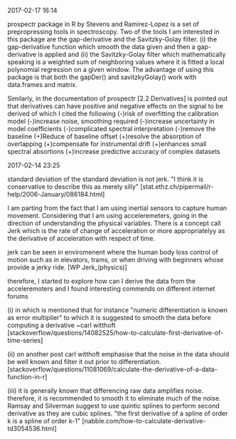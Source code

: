 2017-02-17 16:14


prospectr package in R by Stevens and Ramirez-Lopez
is a set of prepropressing tools in spectroscopy.
Two of the tools I am interested in this package
are the gap-derivative and the Savitzky-Golay filter.
(i) the gap-derivative function which
smooth the data given and then a gap-derivative is applied
and
(ii) the Savitzky-Golay filter which
mathematically speaking is a weighted sum of neighboring values
where it is fitted a local polynomial regression
on a given window.
The advantage of using this package is that both the
gapDer() and savitzkyGolay() work  with data.frames and matrix.

Similarly, in the documentation of prospectr [2.2 Derivatives]
is pointed out that derivatives can have positive and negative
effects on the signal to be derived of which I cited the following
(-)risk of overfitting the calibration model
(-)increase noise, smoothing required
(-)increase uncertainty in model coefficients
(-)complicated spectral interpretation
(-)remove the baseline
(+)Reduce of baseline offset
(+)resolve the absorption of overlapping
(+)compensate for instrumental drift
(+)enhances small spectral absortions
(+)increase predictive accuracy of complex datasets




2017-02-14 23:25

standard deviation of the standard deviation is not jerk.
"I think it is conservative to describe this as merely silly"
[stat.ethz.ch/pipermail/r-help/2006-January/086184.html]


I am parting from the fact that
I am using inertial sensors to capture human movement.
Considering that I am using acceleremeters,
going in the direction of understanding the physical variables.
There is a concept call Jerk which is the rate of change of acceleration
or more appropriatelyy  as the derivative of acceleration with respect of time.

jerk can be seen in enviromenent where the human body loss control of motion
such as in elevators, trams, or when driving with beginners whose
provide a jerky ride.
[WP Jerk_(physics)]



therefore, I started to explore how can I derive the data from the acceleremoters
and I found interesting commends on different internet forums

(i)
in which is mentioned that for instance
"numeric differentiation is known as error multiplier"
to which it is suggested to smooth the data before computing a derivative
~carl witthoft
[stackoverflow/questions/14082525/how-to-calculate-first-derivative-of-time-series]


(ii)
on another post carl witthoft emphasise that the noise in the data should be well known
and filter it out prior to differentiation.
[stackoverflow/questions/11081069/calculate-the-derivative-of-a-data-function-in-r]


(iii)
it is generally known that differencing raw data amplifies noise.
therefore, it is recommended to smooth it to eliminate much of the noise.
Ramsay and Silverman suggest to use quintic splines to perform second derivative
as they are cubic splines.
"the first derivative of a spline of order k is a spline of order k-1"
[nabble.com/how-to-calculate-derivative-td3054536.html]
